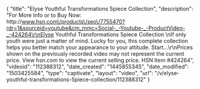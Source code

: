 {
    "title": "Elyse Youthful Transformations 5piece Collection",
    "description": "For More Info or to Buy Now: http:\/\/www.hsn.com\/products\/seo\/7755470?rdr=1&sourceid=youtube&cm_mmc=Social-_-Youtube-_-ProductVideo-_-424264\r\nElyse Youthful Transformations 5piece Collection \nIf only youth were just a matter of mind. Lucky for you, this complete collection helps you better match your appearance to your attitude. Start...\r\nPrices shown on the previously recorded video may not represent the current price.  View hsn.com to view the current selling price. HSN Item #424264",
    "videoid": "112388312",
    "date_created": "1445855345",
    "date_modified": "1503425584",
    "type": "captivate",
    "layout": "video",
    "url": "\/v\/elyse-youthful-transformations-5piece-collection\/112388312"
}